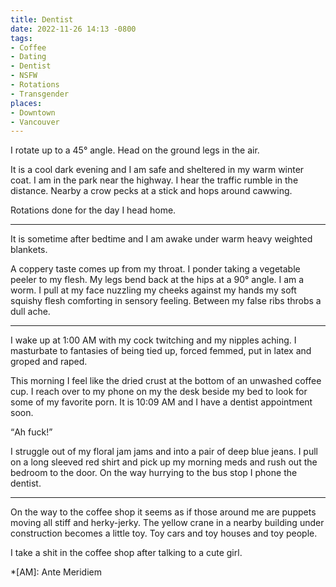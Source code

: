 ```yaml
---
title: Dentist
date: 2022-11-26 14:13 -0800
tags:
- Coffee
- Dating
- Dentist
- NSFW
- Rotations
- Transgender
places:
- Downtown
- Vancouver
---
```


I rotate up to a 45° angle.  Head on the ground legs in the air.

It is a cool dark evening and I am safe and sheltered in my warm
winter coat.  I am in the park near the highway.  I hear the traffic
rumble in the distance.  Nearby a crow pecks at a stick and hops
around cawwing.

Rotations done for the day I head home.

***

It is sometime after bedtime and I am awake under warm heavy weighted
blankets.

A coppery taste comes up from my throat.  I ponder taking a vegetable
peeler to my flesh.  My legs bend back at the hips at a 90° angle.  I
am a worm.  I pull at my face nuzzling my cheeks against my hands my
soft squishy flesh comforting in sensory feeling.  Between my false
ribs throbs a dull ache.

***

I wake up at 1:00&nbsp;AM with my cock twitching and my nipples
aching.  I masturbate to fantasies of being tied up, forced femmed,
put in latex and groped and raped.

This morning I feel like the dried crust at the bottom of an unwashed
coffee cup.  I reach over to my phone on my the desk beside my bed to
look for some of my favorite porn.  It is 10:09&nbsp;AM and I have a
dentist appointment soon.

<q>Ah fuck!</q>

I struggle out of my floral jam jams and into a pair of deep blue
jeans.  I pull on a long sleeved red shirt and pick up my morning meds
and rush out the bedroom to the door.  On the way hurrying to the bus
stop I phone the dentist.

***

On the way to the coffee shop it seems as if those around me are
puppets moving all stiff and herky-jerky.  The yellow crane in a
nearby building under construction becomes a little toy.  Toy cars and
toy houses and toy people.

I take a shit in the coffee shop after talking to a cute girl.

*[AM]: Ante Meridiem
